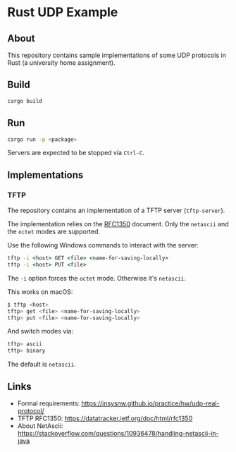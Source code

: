 # Rust UDP Example
## About

This repository contains sample implementations of some UDP protocols in Rust (a university home assignment).

## Build

```bash
cargo build
```

## Run

```bash
cargo run -p <package>
```

Servers are expected to be stopped via `Ctrl-C`.

## Implementations
### TFTP

The repository contains an implementation of a TFTP server (`tftp-server`).

The implementation relies on the [RFC1350](https://datatracker.ietf.org/doc/html/rfc1350) document.
Only the `netascii` and the `octet` modes are supported.

Use the following Windows commands to interact with the server:

```bat
tftp -i <host> GET <file> <name-for-saving-locally>
tftp -i <host> PUT <file>
```

The `-i` option forces the `octet` mode. Otherwise it's `netascii`.

This works on macOS:

```bash
$ tftp <host>
tftp> get <file> <name-for-saving-locally>
tftp> put <file> <name-for-saving-locally>
```

And switch modes via:

```bash
tftp> ascii
tftp> binary
```

The default is `netascii`.

## Links

* Formal requirements: https://insysnw.github.io/practice/hw/udp-real-protocol/
* TFTP RFC1350: https://datatracker.ietf.org/doc/html/rfc1350
* About NetAscii: https://stackoverflow.com/questions/10936478/handling-netascii-in-java
